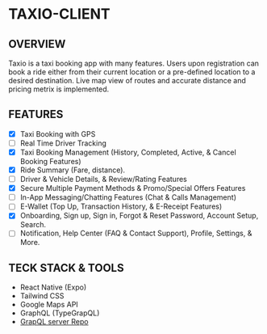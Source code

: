 # TAXIO-CLIENT

## OVERVIEW
Taxio is a taxi booking app with many features. Users upon registration can book a ride either from their current location or a pre-defined location to a desired destination. Live map view of routes and accurate distance and pricing metrix is implemented.

## FEATURES
- [x] Taxi Booking with GPS 
- [ ] Real Time Driver Tracking
- [x] Taxi Booking Management (History, Completed, Active, & Cancel Booking Features)
- [x] Ride Summary (Fare, distance). 
- [ ] Driver & Vehicle Details, & Review/Rating Features
- [x] Secure Multiple Payment Methods & Promo/Special Offers Features
- [ ] In-App Messaging/Chatting Features (Chat & Calls Management)
- [ ] E-Wallet (Top Up, Transaction History, & E-Receipt Features)
- [x] Onboarding, Sign up, Sign in, Forgot & Reset Password, Account Setup, Search. 
- [ ] Notification, Help Center (FAQ & Contact Support), Profile, Settings, & More.

## TECK STACK & TOOLS
- React Native (Expo)
- Tailwind CSS
- Google Maps API
- GraphQL (TypeGrapQL) 
- [GrapQL server Repo](https://github.com/ksowah/TAXIO-SERVER)


